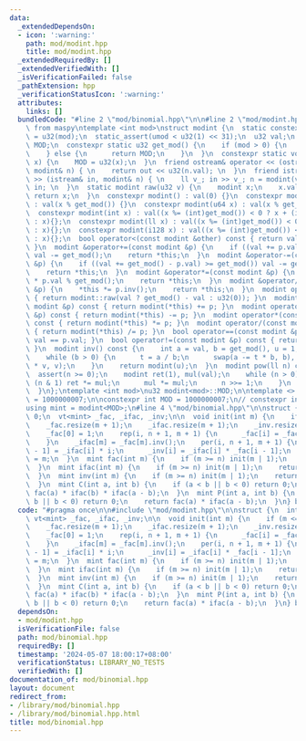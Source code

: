 ```yaml
---
data:
  _extendedDependsOn:
  - icon: ':warning:'
    path: mod/modint.hpp
    title: mod/modint.hpp
  _extendedRequiredBy: []
  _extendedVerifiedWith: []
  _isVerificationFailed: false
  _pathExtension: hpp
  _verificationStatusIcon: ':warning:'
  attributes:
    links: []
  bundledCode: "#line 2 \"mod/binomial.hpp\"\n\n#line 2 \"mod/modint.hpp\"\n\n// template\
    \ from maspy\ntemplate <int mod>\nstruct modint {\n  static constexpr u32 umod\
    \ = u32(mod);\n  static_assert(umod < u32(1) << 31);\n  u32 val;\n  static u32\
    \ MOD;\n  constexpr static u32 get_mod() {\n    if (mod > 0) {\n      return umod;\n\
    \    } else {\n      return MOD;\n    }\n  }\n  constexpr static void set_mod(int\
    \ x) {\n    MOD = u32(x);\n  }\n  friend ostream& operator << (ostream& out, const\
    \ modint& n) { \n    return out << u32(n.val); \n  }\n  friend istream& operator\
    \ >> (istream& in, modint& n) { \n    ll v_; in >> v_; n = modint(v_); return\
    \ in; \n  }\n  static modint raw(u32 v) {\n    modint x;\n    x.val = v;\n   \
    \ return x;\n  }\n  constexpr modint() : val(0) {}\n  constexpr modint(u32 x)\
    \ : val(x % get_mod()) {}\n  constexpr modint(u64 x) : val(x % get_mod()) {}\n\
    \  constexpr modint(int x) : val((x %= (int)get_mod()) < 0 ? x + (int)get_mod()\
    \ : x){};\n  constexpr modint(ll x) : val((x %= (int)get_mod()) < 0 ? x + (int)get_mod()\
    \ : x){};\n  constexpr modint(i128 x) : val((x %= (int)get_mod()) < 0 ? x + (int)get_mod()\
    \ : x){};\n  bool operator<(const modint &other) const { return val < other.val;\
    \ }\n  modint &operator+=(const modint &p) {\n    if ((val += p.val) >= get_mod())\
    \ val -= get_mod();\n    return *this;\n  }\n  modint &operator-=(const modint\
    \ &p) {\n    if ((val += get_mod() - p.val) >= get_mod()) val -= get_mod();\n\
    \    return *this;\n  }\n  modint &operator*=(const modint &p) {\n    val = u64(val)\
    \ * p.val % get_mod();\n    return *this;\n  }\n  modint &operator/=(const modint\
    \ &p) {\n    *this *= p.inv();\n    return *this;\n  }\n  modint operator-() const\
    \ { return modint::raw(val ? get_mod() - val : u32(0)); }\n  modint operator+(const\
    \ modint &p) const { return modint(*this) += p; }\n  modint operator-(const modint\
    \ &p) const { return modint(*this) -= p; }\n  modint operator*(const modint &p)\
    \ const { return modint(*this) *= p; }\n  modint operator/(const modint &p) const\
    \ { return modint(*this) /= p; }\n  bool operator==(const modint &p) const { return\
    \ val == p.val; }\n  bool operator!=(const modint &p) const { return val != p.val;\
    \ }\n  modint inv() const {\n    int a = val, b = get_mod(), u = 1, v = 0, t;\n\
    \    while (b > 0) {\n      t = a / b;\n      swap(a -= t * b, b), swap(u -= t\
    \ * v, v);\n    }\n    return modint(u);\n  }\n  modint pow(ll n) const {\n  \
    \  assert(n >= 0);\n    modint ret(1), mul(val);\n    while (n > 0) {\n      if\
    \ (n & 1) ret *= mul;\n      mul *= mul;\n      n >>= 1;\n    }\n    return ret;\n\
    \  }\n};\ntemplate <int mod>\nu32 modint<mod>::MOD;\n\ntemplate <> \nu32 modint<0>::MOD\
    \ = 1000000007;\n\nconstexpr int MOD = 1000000007;\n// constexpr int MOD = 998244353;\n\
    using mint = modint<MOD>;\n#line 4 \"mod/binomial.hpp\"\n\nstruct {\n  int n =\
    \ 0;\n  vt<mint> _fac, _ifac, _inv;\n\n  void init(int m) {\n    if (m <= n) return;\n\
    \    _fac.resize(m + 1);\n    _ifac.resize(m + 1);\n    _inv.resize(m + 1);\n\
    \    _fac[0] = 1;\n    rep(i, n + 1, m + 1) {\n      _fac[i] = _fac[i - 1] * i;\n\
    \    }\n    _ifac[m] = _fac[m].inv();\n    per(i, n + 1, m + 1) {\n      _ifac[i\
    \ - 1] = _ifac[i] * i;\n      _inv[i] = _ifac[i] * _fac[i - 1];\n    }\n    n\
    \ = m;\n  }\n  mint fac(int m) {\n    if (m >= n) init(m | 1);\n    return _fac[m];\n\
    \  }\n  mint ifac(int m) {\n    if (m >= n) init(m | 1);\n    return _ifac[m];\n\
    \  }\n  mint inv(int m) {\n    if (m >= n) init(m | 1);\n    return _inv[m];\n\
    \  }\n  mint C(int a, int b) {\n    if (a < b || b < 0) return 0;\n    return\
    \ fac(a) * ifac(b) * ifac(a - b);\n  }\n  mint P(int a, int b) {\n    if (a <\
    \ b || b < 0) return 0;\n    return fac(a) * ifac(a - b);\n  }\n} binom;\n"
  code: "#pragma once\n\n#include \"mod/modint.hpp\"\n\nstruct {\n  int n = 0;\n \
    \ vt<mint> _fac, _ifac, _inv;\n\n  void init(int m) {\n    if (m <= n) return;\n\
    \    _fac.resize(m + 1);\n    _ifac.resize(m + 1);\n    _inv.resize(m + 1);\n\
    \    _fac[0] = 1;\n    rep(i, n + 1, m + 1) {\n      _fac[i] = _fac[i - 1] * i;\n\
    \    }\n    _ifac[m] = _fac[m].inv();\n    per(i, n + 1, m + 1) {\n      _ifac[i\
    \ - 1] = _ifac[i] * i;\n      _inv[i] = _ifac[i] * _fac[i - 1];\n    }\n    n\
    \ = m;\n  }\n  mint fac(int m) {\n    if (m >= n) init(m | 1);\n    return _fac[m];\n\
    \  }\n  mint ifac(int m) {\n    if (m >= n) init(m | 1);\n    return _ifac[m];\n\
    \  }\n  mint inv(int m) {\n    if (m >= n) init(m | 1);\n    return _inv[m];\n\
    \  }\n  mint C(int a, int b) {\n    if (a < b || b < 0) return 0;\n    return\
    \ fac(a) * ifac(b) * ifac(a - b);\n  }\n  mint P(int a, int b) {\n    if (a <\
    \ b || b < 0) return 0;\n    return fac(a) * ifac(a - b);\n  }\n} binom;\n"
  dependsOn:
  - mod/modint.hpp
  isVerificationFile: false
  path: mod/binomial.hpp
  requiredBy: []
  timestamp: '2024-05-07 18:00:17+08:00'
  verificationStatus: LIBRARY_NO_TESTS
  verifiedWith: []
documentation_of: mod/binomial.hpp
layout: document
redirect_from:
- /library/mod/binomial.hpp
- /library/mod/binomial.hpp.html
title: mod/binomial.hpp
---
```

